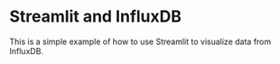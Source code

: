 # Streamlit and InfluxDB

This is a simple example of how to use Streamlit to visualize data from InfluxDB.
